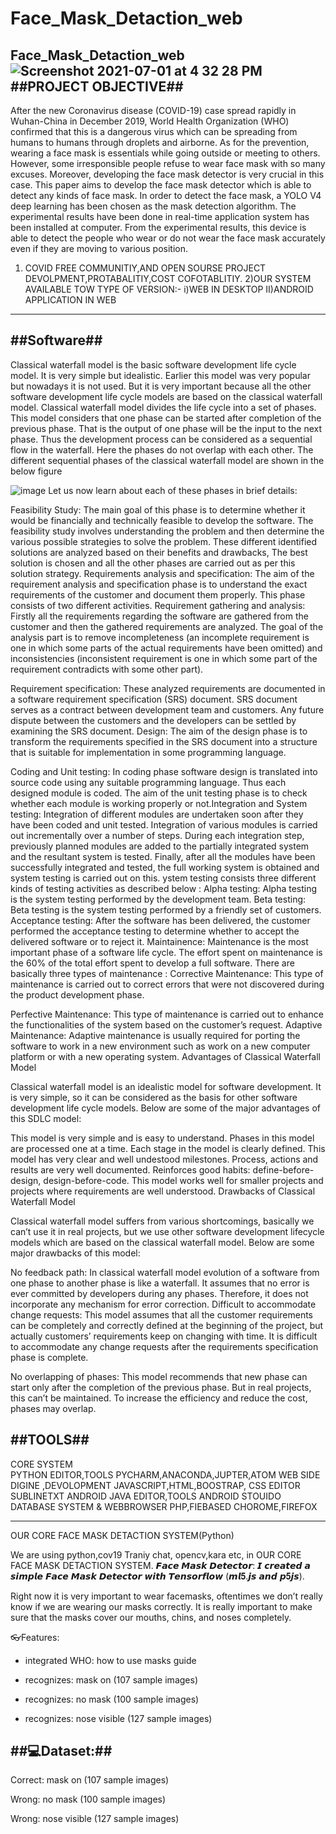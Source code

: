 # Face_Mask_Detaction_web
Face_Mask_Detaction_web 
![Screenshot 2021-07-01 at 4 32 28 PM](https://user-images.githubusercontent.com/54598380/157693896-58c294e4-100f-4c52-adf5-a2764aef7c80.png)
   ##PROJECT  OBJECTIVE##
 ------------------------------ 

After the new Coronavirus disease (COVID-19) case spread rapidly in Wuhan-China in December 2019, World Health Organization (WHO) confirmed that this is a dangerous virus which can be spreading from humans to humans through droplets and airborne. As for the prevention, wearing a face mask is essentials while going outside or meeting to others. However, some irresponsible people refuse to wear face mask with so many excuses. Moreover, developing the face mask detector is very crucial in this case. This paper aims to develop the face mask detector which is able to detect any kinds of face mask. In order to detect the face mask, a YOLO V4 deep learning has been chosen as the mask detection algorithm. The experimental results have been done in real-time application system has been installed at computer. From the experimental results, this device is able to detect the people who wear or do not wear the face mask accurately even if they are moving to various position.


1) COVID FREE COMMUNITIY,AND OPEN SOURSE PROJECT DEVOLPMENT,PROTABALITIY,COST COFOTABLITIY.
2)OUR SYSTEM AVAILABLE TOW TYPE OF VERSION:-
 i)WEB IN DESKTOP 
II)ANDROID APPLICATION IN WEB

---------------------------------------------------------------------------------------------------------------------------------------------------
##Software##
---------------
Classical waterfall model is the basic software development life cycle model. It is very simple but idealistic. Earlier this model was very popular but nowadays it is not used. But it is very important because all the other software development life cycle models are based on the classical waterfall model.
Classical waterfall model divides the life cycle into a set of phases. This model considers that one phase can be started after completion of the previous phase. That is the output of one phase will be the input to the next phase. Thus the development process can be considered as a sequential flow in the waterfall. Here the phases do not overlap with each other. The different sequential phases of the classical waterfall model are shown in the below figure

![image](https://user-images.githubusercontent.com/54598380/157694397-cc314e2f-6831-4e24-8558-9a83f6a5a47d.png)
Let us now learn about each of these phases in brief details:

Feasibility Study: The main goal of this phase is to determine whether it would be financially and technically feasible to develop the software.
The feasibility study involves understanding the problem and then determine the various possible strategies to solve the problem. These different identified solutions are analyzed based on their benefits and drawbacks, The best solution is chosen and all the other phases are carried out as per this solution strategy.
Requirements analysis and specification: The aim of the requirement analysis and specification phase is to understand the exact requirements of the customer and document them properly. This phase consists of two different activities.
Requirement gathering and analysis: Firstly all the requirements regarding the software are gathered from the customer and then the gathered requirements are analyzed. The goal of the analysis part is to remove incompleteness (an incomplete requirement is one in which some parts of the actual requirements have been omitted) and inconsistencies (inconsistent requirement is one in which some part of the requirement contradicts with some other part).


Requirement specification: These analyzed requirements are documented in a software requirement specification (SRS) document. SRS document serves as a contract between development team and customers. Any future dispute between the customers and the developers can be settled by examining the SRS document.
Design: The aim of the design phase is to transform the requirements specified in the SRS document into a structure that is suitable for implementation in some programming language.

Coding and Unit testing: In coding phase software design is translated into source code using any suitable programming language. Thus each designed module is coded. The aim of the unit testing phase is to check whether each module is working properly or not.Integration and System testing: Integration of different modules are undertaken soon after they have been coded and unit tested. Integration of various modules is carried out incrementally over a number of steps. During each integration step, previously planned modules are added to the partially integrated system and the resultant system is tested. Finally, after all the modules have been successfully integrated and tested, the full working system is obtained and system testing is carried out on this.
ystem testing consists three different kinds of testing activities as described 
below :
Alpha testing: Alpha testing is the system testing performed by the development team.
Beta testing: Beta testing is the system testing performed by a friendly set of customers.
Acceptance testing: After the software has been delivered, the customer performed the acceptance testing to determine whether to accept the delivered software or to reject it.
Maintainence: Maintenance is the most important phase of a software life cycle. The effort spent on maintenance is the 60% of the total effort spent to develop a full software. There are basically three types of maintenance :
Corrective Maintenance: This type of maintenance is carried out to correct errors that were not discovered during the product development phase.


Perfective Maintenance: This type of maintenance is carried out to enhance the functionalities of the system based on the customer’s request.
Adaptive Maintenance: Adaptive maintenance is usually required for porting the software to work in a new environment such as work on a new computer platform or with a new operating system.
Advantages of Classical Waterfall Model








Classical waterfall model is an idealistic model for software development.
 It is very simple, so it can be considered as the basis for other software development life cycle models. Below are some of the major advantages of this SDLC model:

This model is very simple and is easy to understand.
Phases in this model are processed one at a time.
Each stage in the model is clearly defined.
This model has very clear and well undestood milestones.
Process, actions and results are very well documented.
Reinforces good habits: define-before- design,
design-before-code.
This model works well for smaller projects and projects where requirements are well
understood.
Drawbacks of Classical Waterfall Model














Classical waterfall model suffers from various shortcomings, basically we can’t use it in real projects, but we use other software development lifecycle models which are based on the classical waterfall model. Below are some major drawbacks of this model:

No feedback path: In classical waterfall model evolution of a software from one phase to another phase is like a waterfall. It assumes that no error is ever committed by developers during any phases. Therefore, it does not incorporate any mechanism for error correction.
Difficult to accommodate change requests: This model assumes that all the customer requirements can be completely and correctly defined at the beginning of the project, but actually customers’ requirements keep on changing with time. It is difficult to accommodate any change requests after the requirements specification phase is complete.


No overlapping of phases: This model recommends that new phase can start only after the completion of the previous phase. But in real projects, this can’t be maintained. To increase the efficiency and reduce the cost, phases may overlap.





##TOOLS##
------------



CORE SYSTEM                                           
               PYTHON
EDITOR,TOOLS
           PYCHARM,ANACONDA,JUPTER,ATOM
WEB SIDE DIGINE ,DEVOLOPMENT
                                  JAVASCRIPT,HTML,BOOSTRAP, CSS
EDITOR
                          SUBLINETXT
ANDROID
              JAVA
EDITOR,TOOLS
            ANDROID STOUIDO 
  DATABASE SYSTEM & WEBBROWSER
                              PHP,FIEBASED
CHOROME,FIREFOX

---------------------------------------------------------------------------------------------------------


  OUR CORE FACE MASK DETACTION SYSTEM(Python)

We are using python,cov19 Traniy chat, opencv,kara etc, in OUR CORE FACE MASK DETACTION SYSTEM. 
𝙁𝙖𝙘𝙚 𝙈𝙖𝙨𝙠 𝘿𝙚𝙩𝙚𝙘𝙩𝙤𝙧: 𝙄 𝙘𝙧𝙚𝙖𝙩𝙚𝙙 𝙖 𝙨𝙞𝙢𝙥𝙡𝙚 𝙁𝙖𝙘𝙚 𝙈𝙖𝙨𝙠 𝘿𝙚𝙩𝙚𝙘𝙩𝙤𝙧 𝙬𝙞𝙩𝙝 𝙏𝙚𝙣𝙨𝙤𝙧𝙛𝙡𝙤𝙬 (𝙢𝙡𝟓.𝙟𝙨 𝙖𝙣𝙙 𝙥𝟓𝙟𝙨).

Right now it is very important to wear facemasks, oftentimes we don’t really know if we are wearing our masks correctly. It is really important to make sure that the masks cover our mouths, chins, and noses completely.

👓Features:
- integrated WHO: how to use masks guide

- recognizes: mask on (107 sample images)

- recognizes: no mask (100 sample images)

- recognizes: nose visible (127 sample images)

##💻Dataset:##
------------------
Correct: mask on (107 sample images)

Wrong: no mask (100 sample images)

Wrong: nose visible (127 sample images)







